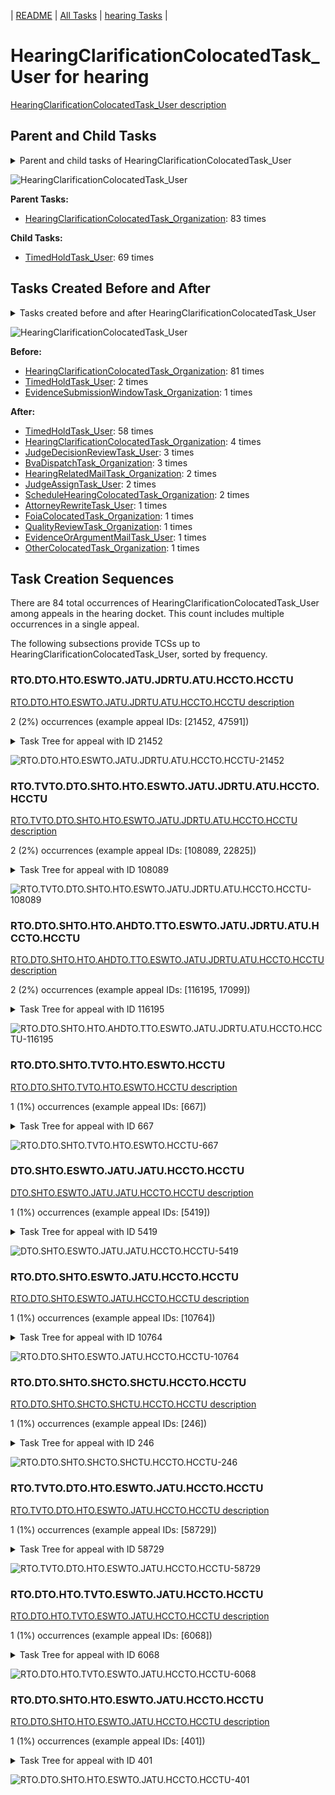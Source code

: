 <!-- DO NOT EDIT THIS FILE.  This file is autogenerated. -->
| [README](../README.md) | [All Tasks](../alltasks.md) | [hearing Tasks](tasklist.md) |

# HearingClarificationColocatedTask_User for hearing

[HearingClarificationColocatedTask_User description](../descr/HearingClarificationColocatedTask_User.md)

## Parent and Child Tasks

<details><summary markdown='span'>Parent and child tasks of HearingClarificationColocatedTask_User
</summary>

```
digraph G {
rankdir=LR;
node [shape=box]
"HearingClarificationColocatedTask_User" -> "TimedHoldTask_User" [label=69]
"HearingClarificationColocatedTask_Organization" -> "HearingClarificationColocatedTask_User" [label=83]
}
```
</details>

![HearingClarificationColocatedTask_User](dot/HearingClarificationColocatedTask_User-parentchild.dot.png)

**Parent Tasks:**

   * [HearingClarificationColocatedTask_Organization](HearingClarificationColocatedTask_Organization.md): 83 times

**Child Tasks:**

   * [TimedHoldTask_User](TimedHoldTask_User.md): 69 times

## Tasks Created Before and After

<details><summary markdown='span'>Tasks created before and after HearingClarificationColocatedTask_User</summary>

```
digraph G {
rankdir=LR;

"HearingClarificationColocatedTask_User" -> "TimedHoldTask_User" [label=58]
"HearingClarificationColocatedTask_User" -> "HearingClarificationColocatedTask_Organization" [label=4]
"HearingClarificationColocatedTask_User" -> "JudgeDecisionReviewTask_User" [label=3]
"HearingClarificationColocatedTask_User" -> "BvaDispatchTask_Organization" [label=3]
"HearingClarificationColocatedTask_User" -> "ScheduleHearingColocatedTask_Organization" [label=2]
"HearingClarificationColocatedTask_User" -> "JudgeAssignTask_User" [label=2]
"HearingClarificationColocatedTask_User" -> "HearingRelatedMailTask_Organization" [label=2]
"HearingClarificationColocatedTask_User" -> "QualityReviewTask_Organization" [label=1]
"HearingClarificationColocatedTask_User" -> "OtherColocatedTask_Organization" [label=1]
"HearingClarificationColocatedTask_User" -> "FoiaColocatedTask_Organization" [label=1]
"HearingClarificationColocatedTask_User" -> "EvidenceOrArgumentMailTask_User" [label=1]
"HearingClarificationColocatedTask_User" -> "AttorneyRewriteTask_User" [label=1]
"HearingClarificationColocatedTask_Organization" -> "HearingClarificationColocatedTask_User" [label=81]
"TimedHoldTask_User" -> "HearingClarificationColocatedTask_User" [label=2]
"EvidenceSubmissionWindowTask_Organization" -> "HearingClarificationColocatedTask_User" [label=1]
}
```
</details>

![HearingClarificationColocatedTask_User](dot/HearingClarificationColocatedTask_User.dot.png)

**Before:**

   * [HearingClarificationColocatedTask_Organization](HearingClarificationColocatedTask_Organization.md): 81 times
   * [TimedHoldTask_User](TimedHoldTask_User.md): 2 times
   * [EvidenceSubmissionWindowTask_Organization](EvidenceSubmissionWindowTask_Organization.md): 1 times

**After:**

   * [TimedHoldTask_User](TimedHoldTask_User.md): 58 times
   * [HearingClarificationColocatedTask_Organization](HearingClarificationColocatedTask_Organization.md): 4 times
   * [JudgeDecisionReviewTask_User](JudgeDecisionReviewTask_User.md): 3 times
   * [BvaDispatchTask_Organization](BvaDispatchTask_Organization.md): 3 times
   * [HearingRelatedMailTask_Organization](HearingRelatedMailTask_Organization.md): 2 times
   * [JudgeAssignTask_User](JudgeAssignTask_User.md): 2 times
   * [ScheduleHearingColocatedTask_Organization](ScheduleHearingColocatedTask_Organization.md): 2 times
   * [AttorneyRewriteTask_User](AttorneyRewriteTask_User.md): 1 times
   * [FoiaColocatedTask_Organization](FoiaColocatedTask_Organization.md): 1 times
   * [QualityReviewTask_Organization](QualityReviewTask_Organization.md): 1 times
   * [EvidenceOrArgumentMailTask_User](EvidenceOrArgumentMailTask_User.md): 1 times
   * [OtherColocatedTask_Organization](OtherColocatedTask_Organization.md): 1 times

## Task Creation Sequences

There are 84 total occurrences of HearingClarificationColocatedTask_User among appeals in the hearing docket.  This count includes multiple occurrences in a single appeal.

The following subsections provide TCSs up to HearingClarificationColocatedTask_User, sorted by frequency.

### RTO.DTO.HTO.ESWTO.JATU.JDRTU.ATU.HCCTO.HCCTU

[RTO.DTO.HTO.ESWTO.JATU.JDRTU.ATU.HCCTO.HCCTU description](../descr/RTO.DTO.HTO.ESWTO.JATU.JDRTU.ATU.HCCTO.HCCTU.md)

2 (2%) occurrences (example appeal IDs: [21452, 47591])

<details><summary markdown='span'>Task Tree for appeal with ID 21452</summary>

```
@startuml
skinparam {
  ObjectBorderColor #555
  ObjectBorderThickness 0
  ObjectFontStyle bold
  ObjectFontSize 14
  ObjectAttributeFontColor #333
  ObjectAttributeFontSize 12
}
  object 0.RootTask #8dd3c7 {
Organization
}
  object 1.DistributionTask #ffffb3 {
Organization
}
  object 2.HearingTask #fb8072 {
Organization
}
  object 3.ScheduleHearingTask #80b1d3 {
Organization
}
  object 4.EvidenceSubmissionWindowTask #fccde5 {
Organization
}
  object 5.JudgeAssignTask #ccebc5 {
User
}
  object 6.JudgeDecisionReviewTask #d9d9d9 {
User
}
  object 7.AttorneyTask #bc80bd {
User
}
  object 8.HearingClarificationColocatedTask #ccebc5 {
Organization
}
  object 9.HearingClarificationColocatedTask #ccebc5 {
User  <back:white>    </back>
}
0.RootTask -- 1.DistributionTask
1.DistributionTask -- 2.HearingTask
2.HearingTask -- 3.ScheduleHearingTask
2.HearingTask -- 4.EvidenceSubmissionWindowTask
0.RootTask -- 5.JudgeAssignTask
0.RootTask -- 6.JudgeDecisionReviewTask
6.JudgeDecisionReviewTask -- 7.AttorneyTask
7.AttorneyTask -- 8.HearingClarificationColocatedTask
8.HearingClarificationColocatedTask -- 9.HearingClarificationColocatedTask
@enduml
```
</details>

![RTO.DTO.HTO.ESWTO.JATU.JDRTU.ATU.HCCTO.HCCTU-21452](uml/RTO.DTO.HTO.ESWTO.JATU.JDRTU.ATU.HCCTO.HCCTU-21452.png)

### RTO.TVTO.DTO.SHTO.HTO.ESWTO.JATU.JDRTU.ATU.HCCTO.HCCTU

[RTO.TVTO.DTO.SHTO.HTO.ESWTO.JATU.JDRTU.ATU.HCCTO.HCCTU description](../descr/RTO.TVTO.DTO.SHTO.HTO.ESWTO.JATU.JDRTU.ATU.HCCTO.HCCTU.md)

2 (2%) occurrences (example appeal IDs: [108089, 22825])

<details><summary markdown='span'>Task Tree for appeal with ID 108089</summary>

```
@startuml
skinparam {
  ObjectBorderColor #555
  ObjectBorderThickness 0
  ObjectFontStyle bold
  ObjectFontSize 14
  ObjectAttributeFontColor #333
  ObjectAttributeFontSize 12
}
  object 0.RootTask #8dd3c7 {
Organization
}
  object 1.TrackVeteranTask #bebada {
Organization
}
  object 2.DistributionTask #ffffb3 {
Organization
}
  object 3.HearingTask #fb8072 {
Organization
}
  object 4.ScheduleHearingTask #80b1d3 {
Organization
}
  object 5.AssignHearingDispositionTask #8dd3c7 {
Organization
}
  object 6.HearingTask #fb8072 {
Organization
}
  object 7.ScheduleHearingTask #80b1d3 {
Organization
}
  object 8.EvidenceSubmissionWindowTask #fccde5 {
Organization
}
  object 9.JudgeAssignTask #ccebc5 {
User
}
  object 10.OtherMotionMailTask #ffed6f {
Organization
}
  object 11.OtherMotionMailTask #ffed6f {
Organization
}
  object 12.JudgeDecisionReviewTask #d9d9d9 {
User
}
  object 13.AttorneyTask #bc80bd {
User
}
  object 14.OtherMotionMailTask #ffed6f {
User
}
  object 15.HearingClarificationColocatedTask #ccebc5 {
Organization
}
  object 16.HearingClarificationColocatedTask #ccebc5 {
User  <back:white>    </back>
}
  object 17.OtherColocatedTask #80b1d3 {
Organization
}
  object 18.OtherColocatedTask #80b1d3 {
User
}
  object 19.TimedHoldTask #fccde5 {
User
}
  object 20.TimedHoldTask #fccde5 {
User
}
0.RootTask -- 1.TrackVeteranTask
0.RootTask -- 2.DistributionTask
2.DistributionTask -- 3.HearingTask
3.HearingTask -- 4.ScheduleHearingTask
3.HearingTask -- 5.AssignHearingDispositionTask
2.DistributionTask -- 6.HearingTask
6.HearingTask -- 7.ScheduleHearingTask
6.HearingTask -- 8.EvidenceSubmissionWindowTask
0.RootTask -- 9.JudgeAssignTask
0.RootTask -- 10.OtherMotionMailTask
10.OtherMotionMailTask -- 11.OtherMotionMailTask
0.RootTask -- 12.JudgeDecisionReviewTask
12.JudgeDecisionReviewTask -- 13.AttorneyTask
11.OtherMotionMailTask -- 14.OtherMotionMailTask
13.AttorneyTask -- 15.HearingClarificationColocatedTask
15.HearingClarificationColocatedTask -- 16.HearingClarificationColocatedTask
13.AttorneyTask -- 17.OtherColocatedTask
17.OtherColocatedTask -- 18.OtherColocatedTask
18.OtherColocatedTask -- 19.TimedHoldTask
18.OtherColocatedTask -- 20.TimedHoldTask
@enduml
```
</details>

![RTO.TVTO.DTO.SHTO.HTO.ESWTO.JATU.JDRTU.ATU.HCCTO.HCCTU-108089](uml/RTO.TVTO.DTO.SHTO.HTO.ESWTO.JATU.JDRTU.ATU.HCCTO.HCCTU-108089.png)

### RTO.DTO.SHTO.HTO.AHDTO.TTO.ESWTO.JATU.JDRTU.ATU.HCCTO.HCCTU

[RTO.DTO.SHTO.HTO.AHDTO.TTO.ESWTO.JATU.JDRTU.ATU.HCCTO.HCCTU description](../descr/RTO.DTO.SHTO.HTO.AHDTO.TTO.ESWTO.JATU.JDRTU.ATU.HCCTO.HCCTU.md)

2 (2%) occurrences (example appeal IDs: [116195, 17099])

<details><summary markdown='span'>Task Tree for appeal with ID 116195</summary>

```
@startuml
skinparam {
  ObjectBorderColor #555
  ObjectBorderThickness 0
  ObjectFontStyle bold
  ObjectFontSize 14
  ObjectAttributeFontColor #333
  ObjectAttributeFontSize 12
}
  object 0.RootTask #8dd3c7 {
Organization
}
  object 1.DistributionTask #ffffb3 {
Organization
}
  object 2.HearingTask #fb8072 {
Organization
}
  object 3.ScheduleHearingTask #80b1d3 {
Organization
}
  object 4.AssignHearingDispositionTask #8dd3c7 {
Organization
}
  object 5.HearingTask #fb8072 {
Organization
}
  object 6.AssignHearingDispositionTask #8dd3c7 {
Organization
}
  object 7.HearingTask #fb8072 {
Organization
}
  object 8.AssignHearingDispositionTask #8dd3c7 {
Organization
}
  object 9.HearingTask #fb8072 {
Organization
}
  object 10.ScheduleHearingTask #80b1d3 {
Organization
}
  object 11.TranscriptionTask #fb8072 {
Organization
}
  object 12.EvidenceSubmissionWindowTask #fccde5 {
Organization
}
  object 13.JudgeAssignTask #ccebc5 {
User
}
  object 14.JudgeDecisionReviewTask #d9d9d9 {
User
}
  object 15.AttorneyTask #bc80bd {
User
}
  object 16.HearingClarificationColocatedTask #ccebc5 {
Organization
}
  object 17.HearingClarificationColocatedTask #ccebc5 {
User  <back:white>    </back>
}
  object 18.TimedHoldTask #fccde5 {
User
}
0.RootTask -- 1.DistributionTask
1.DistributionTask -- 2.HearingTask
2.HearingTask -- 3.ScheduleHearingTask
2.HearingTask -- 4.AssignHearingDispositionTask
1.DistributionTask -- 5.HearingTask
5.HearingTask -- 6.AssignHearingDispositionTask
1.DistributionTask -- 7.HearingTask
7.HearingTask -- 8.AssignHearingDispositionTask
1.DistributionTask -- 9.HearingTask
9.HearingTask -- 10.ScheduleHearingTask
8.AssignHearingDispositionTask -- 11.TranscriptionTask
8.AssignHearingDispositionTask -- 12.EvidenceSubmissionWindowTask
0.RootTask -- 13.JudgeAssignTask
0.RootTask -- 14.JudgeDecisionReviewTask
14.JudgeDecisionReviewTask -- 15.AttorneyTask
15.AttorneyTask -- 16.HearingClarificationColocatedTask
16.HearingClarificationColocatedTask -- 17.HearingClarificationColocatedTask
17.HearingClarificationColocatedTask -- 18.TimedHoldTask
@enduml
```
</details>

![RTO.DTO.SHTO.HTO.AHDTO.TTO.ESWTO.JATU.JDRTU.ATU.HCCTO.HCCTU-116195](uml/RTO.DTO.SHTO.HTO.AHDTO.TTO.ESWTO.JATU.JDRTU.ATU.HCCTO.HCCTU-116195.png)

### RTO.DTO.SHTO.TVTO.HTO.ESWTO.HCCTU

[RTO.DTO.SHTO.TVTO.HTO.ESWTO.HCCTU description](../descr/RTO.DTO.SHTO.TVTO.HTO.ESWTO.HCCTU.md)

1 (1%) occurrences (example appeal IDs: [667])

<details><summary markdown='span'>Task Tree for appeal with ID 667</summary>

```
@startuml
skinparam {
  ObjectBorderColor #555
  ObjectBorderThickness 0
  ObjectFontStyle bold
  ObjectFontSize 14
  ObjectAttributeFontColor #333
  ObjectAttributeFontSize 12
}
  object 0.RootTask #8dd3c7 {
Organization
}
  object 1.InformalHearingPresentationTask #fdb462 {
Organization
}
  object 2.DistributionTask #ffffb3 {
Organization
}
  object 3.HearingTask #fb8072 {
Organization
}
  object 4.ScheduleHearingTask #80b1d3 {
Organization
}
  object 5.TrackVeteranTask #bebada {
Organization
}
  object 6.AssignHearingDispositionTask #8dd3c7 {
Organization
}
  object 7.HearingTask #fb8072 {
Organization
}
  object 8.ScheduleHearingTask #80b1d3 {
Organization
}
  object 9.EvidenceSubmissionWindowTask #fccde5 {
Organization
}
  object 10.JudgeAssignTask #ccebc5 {
User
}
  object 11.HearingClarificationColocatedTask #ccebc5 {
Organization
}
  object 12.HearingClarificationColocatedTask #ccebc5 {
User  <back:white>    </back>
}
  object 13.JudgeDecisionReviewTask #d9d9d9 {
User
}
  object 14.AttorneyTask #bc80bd {
User
}
  object 15.BvaDispatchTask #b3de69 {
Organization
}
  object 16.BvaDispatchTask #b3de69 {
User
}
  object 17.EvidenceOrArgumentMailTask #ffffb3 {
Organization
}
  object 18.EvidenceOrArgumentMailTask #ffffb3 {
Organization
}
  object 19.EvidenceOrArgumentMailTask #ffffb3 {
User
}
  object 20.EvidenceOrArgumentMailTask #ffffb3 {
User
}
2.DistributionTask -- 1.InformalHearingPresentationTask
0.RootTask -- 2.DistributionTask
2.DistributionTask -- 3.HearingTask
3.HearingTask -- 4.ScheduleHearingTask
0.RootTask -- 5.TrackVeteranTask
3.HearingTask -- 6.AssignHearingDispositionTask
2.DistributionTask -- 7.HearingTask
7.HearingTask -- 8.ScheduleHearingTask
7.HearingTask -- 9.EvidenceSubmissionWindowTask
0.RootTask -- 10.JudgeAssignTask
10.JudgeAssignTask -- 11.HearingClarificationColocatedTask
11.HearingClarificationColocatedTask -- 12.HearingClarificationColocatedTask
0.RootTask -- 13.JudgeDecisionReviewTask
13.JudgeDecisionReviewTask -- 14.AttorneyTask
0.RootTask -- 15.BvaDispatchTask
15.BvaDispatchTask -- 16.BvaDispatchTask
0.RootTask -- 17.EvidenceOrArgumentMailTask
17.EvidenceOrArgumentMailTask -- 18.EvidenceOrArgumentMailTask
18.EvidenceOrArgumentMailTask -- 19.EvidenceOrArgumentMailTask
18.EvidenceOrArgumentMailTask -- 20.EvidenceOrArgumentMailTask
@enduml
```
</details>

![RTO.DTO.SHTO.TVTO.HTO.ESWTO.HCCTU-667](uml/RTO.DTO.SHTO.TVTO.HTO.ESWTO.HCCTU-667.png)

### DTO.SHTO.ESWTO.JATU.JATU.HCCTO.HCCTU

[DTO.SHTO.ESWTO.JATU.JATU.HCCTO.HCCTU description](../descr/DTO.SHTO.ESWTO.JATU.JATU.HCCTO.HCCTU.md)

1 (1%) occurrences (example appeal IDs: [5419])

<details><summary markdown='span'>Task Tree for appeal with ID 5419</summary>

```
@startuml
skinparam {
  ObjectBorderColor #555
  ObjectBorderThickness 0
  ObjectFontStyle bold
  ObjectFontSize 14
  ObjectAttributeFontColor #333
  ObjectAttributeFontSize 12
}
  object 0.RootTask #8dd3c7 {
Organization
}
  object 1.TrackVeteranTask #bebada {
Organization
}
  object 2.DistributionTask #ffffb3 {
Organization
}
  object 3.HearingTask #fb8072 {
Organization
}
  object 4.ScheduleHearingTask #80b1d3 {
Organization
}
  object 5.AssignHearingDispositionTask #8dd3c7 {
Organization
}
  object 6.EvidenceSubmissionWindowTask #fccde5 {
Organization
}
  object 7.JudgeAssignTask #ccebc5 {
User
}
  object 8.JudgeDecisionReviewTask #d9d9d9 {
User
}
  object 9.AttorneyTask #bc80bd {
User
}
  object 10.JudgeAssignTask #ccebc5 {
User
}
  object 11.HearingClarificationColocatedTask #ccebc5 {
Organization
}
  object 12.HearingClarificationColocatedTask #ccebc5 {
User  <back:white>    </back>
}
  object 13.TimedHoldTask #fccde5 {
User
}
  object 14.JudgeDecisionReviewTask #d9d9d9 {
User
}
  object 15.AttorneyTask #bc80bd {
User
}
0.RootTask -- 1.TrackVeteranTask
0.RootTask -- 2.DistributionTask
2.DistributionTask -- 3.HearingTask
3.HearingTask -- 4.ScheduleHearingTask
3.HearingTask -- 5.AssignHearingDispositionTask
2.DistributionTask -- 6.EvidenceSubmissionWindowTask
0.RootTask -- 7.JudgeAssignTask
0.RootTask -- 8.JudgeDecisionReviewTask
8.JudgeDecisionReviewTask -- 9.AttorneyTask
0.RootTask -- 10.JudgeAssignTask
10.JudgeAssignTask -- 11.HearingClarificationColocatedTask
11.HearingClarificationColocatedTask -- 12.HearingClarificationColocatedTask
12.HearingClarificationColocatedTask -- 13.TimedHoldTask
0.RootTask -- 14.JudgeDecisionReviewTask
14.JudgeDecisionReviewTask -- 15.AttorneyTask
@enduml
```
</details>

![DTO.SHTO.ESWTO.JATU.JATU.HCCTO.HCCTU-5419](uml/DTO.SHTO.ESWTO.JATU.JATU.HCCTO.HCCTU-5419.png)

### RTO.DTO.SHTO.ESWTO.JATU.HCCTO.HCCTU

[RTO.DTO.SHTO.ESWTO.JATU.HCCTO.HCCTU description](../descr/RTO.DTO.SHTO.ESWTO.JATU.HCCTO.HCCTU.md)

1 (1%) occurrences (example appeal IDs: [10764])

<details><summary markdown='span'>Task Tree for appeal with ID 10764</summary>

```
@startuml
skinparam {
  ObjectBorderColor #555
  ObjectBorderThickness 0
  ObjectFontStyle bold
  ObjectFontSize 14
  ObjectAttributeFontColor #333
  ObjectAttributeFontSize 12
}
  object 0.RootTask #8dd3c7 {
Organization
}
  object 1.TrackVeteranTask #bebada {
Organization
}
  object 2.DistributionTask #ffffb3 {
Organization
}
  object 3.HearingTask #fb8072 {
Organization
}
  object 4.ScheduleHearingTask #80b1d3 {
Organization
}
  object 5.AssignHearingDispositionTask #8dd3c7 {
Organization
}
  object 6.EvidenceSubmissionWindowTask #fccde5 {
Organization
}
  object 7.JudgeAssignTask #ccebc5 {
User
}
  object 8.JudgeDecisionReviewTask #d9d9d9 {
User
}
  object 9.AttorneyTask #bc80bd {
User
}
  object 10.HearingClarificationColocatedTask #ccebc5 {
Organization
}
  object 11.HearingClarificationColocatedTask #ccebc5 {
User  <back:white>    </back>
}
  object 12.TimedHoldTask #fccde5 {
User
}
  object 13.ScheduleHearingColocatedTask #ccebc5 {
Organization
}
  object 14.TimedHoldTask #fccde5 {
Organization
}
  object 15.HearingTask #fb8072 {
Organization
}
  object 16.ScheduleHearingTask #80b1d3 {
Organization
}
  object 17.ScheduleHearingColocatedTask #ccebc5 {
Organization
}
  object 18.HearingTask #fb8072 {
Organization
}
  object 19.ScheduleHearingTask #80b1d3 {
Organization
}
  object 20.DistributionTask #ffffb3 {
Organization
}
  object 21.DistributionTask #ffffb3 {
Organization
}
  object 22.HearingAdminActionVerifyAddressTask #ffed6f {
Organization
}
  object 23.AssignHearingDispositionTask #8dd3c7 {
Organization
}
  object 24.TrackVeteranTask #bebada {
Organization
}
  object 25.TrackVeteranTask #bebada {
Organization
}
0.RootTask -- 1.TrackVeteranTask
0.RootTask -- 2.DistributionTask
2.DistributionTask -- 3.HearingTask
3.HearingTask -- 4.ScheduleHearingTask
3.HearingTask -- 5.AssignHearingDispositionTask
2.DistributionTask -- 6.EvidenceSubmissionWindowTask
0.RootTask -- 7.JudgeAssignTask
0.RootTask -- 8.JudgeDecisionReviewTask
8.JudgeDecisionReviewTask -- 9.AttorneyTask
9.AttorneyTask -- 10.HearingClarificationColocatedTask
10.HearingClarificationColocatedTask -- 11.HearingClarificationColocatedTask
11.HearingClarificationColocatedTask -- 12.TimedHoldTask
9.AttorneyTask -- 13.ScheduleHearingColocatedTask
13.ScheduleHearingColocatedTask -- 14.TimedHoldTask
20.DistributionTask -- 15.HearingTask
15.HearingTask -- 16.ScheduleHearingTask
9.AttorneyTask -- 17.ScheduleHearingColocatedTask
21.DistributionTask -- 18.HearingTask
18.HearingTask -- 19.ScheduleHearingTask
0.RootTask -- 20.DistributionTask
0.RootTask -- 21.DistributionTask
16.ScheduleHearingTask -- 22.HearingAdminActionVerifyAddressTask
15.HearingTask -- 23.AssignHearingDispositionTask
0.RootTask -- 24.TrackVeteranTask
0.RootTask -- 25.TrackVeteranTask
@enduml
```
</details>

![RTO.DTO.SHTO.ESWTO.JATU.HCCTO.HCCTU-10764](uml/RTO.DTO.SHTO.ESWTO.JATU.HCCTO.HCCTU-10764.png)

### RTO.DTO.SHTO.SHCTO.SHCTU.HCCTO.HCCTU

[RTO.DTO.SHTO.SHCTO.SHCTU.HCCTO.HCCTU description](../descr/RTO.DTO.SHTO.SHCTO.SHCTU.HCCTO.HCCTU.md)

1 (1%) occurrences (example appeal IDs: [246])

<details><summary markdown='span'>Task Tree for appeal with ID 246</summary>

```
@startuml
skinparam {
  ObjectBorderColor #555
  ObjectBorderThickness 0
  ObjectFontStyle bold
  ObjectFontSize 14
  ObjectAttributeFontColor #333
  ObjectAttributeFontSize 12
}
  object 0.RootTask #8dd3c7 {
Organization
}
  object 1.DistributionTask #ffffb3 {
Organization
}
  object 2.HearingTask #fb8072 {
Organization
}
  object 3.ScheduleHearingTask #80b1d3 {
Organization
}
  object 4.AssignHearingDispositionTask #8dd3c7 {
Organization
}
  object 5.JudgeAssignTask #ccebc5 {
User
}
  object 6.AttorneyTask #bc80bd {
User
}
  object 7.ScheduleHearingColocatedTask #ccebc5 {
Organization
}
  object 8.ScheduleHearingColocatedTask #ccebc5 {
User
}
  object 9.ScheduleHearingColocatedTask #ccebc5 {
Organization
}
  object 10.ScheduleHearingColocatedTask #ccebc5 {
User
}
  object 11.HearingClarificationColocatedTask #ccebc5 {
Organization
}
  object 12.HearingClarificationColocatedTask #ccebc5 {
User  <back:white>    </back>
}
  object 13.TimedHoldTask #fccde5 {
User
}
  object 14.TimedHoldTask #fccde5 {
User
}
  object 15.ScheduleHearingColocatedTask #ccebc5 {
Organization
}
  object 16.HearingTask #fb8072 {
Organization
}
  object 17.ScheduleHearingTask #80b1d3 {
Organization
}
  object 18.ScheduleHearingColocatedTask #ccebc5 {
Organization
}
  object 19.HearingTask #fb8072 {
Organization
}
  object 20.ScheduleHearingTask #80b1d3 {
Organization
}
  object 21.AssignHearingDispositionTask #8dd3c7 {
Organization
}
  object 22.EvidenceSubmissionWindowTask #fccde5 {
Organization
}
  object 23.ScheduleHearingColocatedTask #ccebc5 {
Organization
}
  object 24.HearingTask #fb8072 {
Organization
}
  object 25.ScheduleHearingTask #80b1d3 {
Organization
}
  object 26.DistributionTask #ffffb3 {
Organization
}
  object 27.DistributionTask #ffffb3 {
Organization
}
  object 28.DistributionTask #ffffb3 {
Organization
}
  object 29.TranscriptionTask #fb8072 {
Organization
}
  object 30.EvidenceSubmissionWindowTask #fccde5 {
Organization
}
  object 31.EvidenceSubmissionWindowTask #fccde5 {
User
}
  object 32.JudgeAssignTask #ccebc5 {
User
}
  object 33.JudgeDecisionReviewTask #d9d9d9 {
User
}
  object 34.AttorneyTask #bc80bd {
User
}
  object 35.BvaDispatchTask #b3de69 {
Organization
}
  object 36.BvaDispatchTask #b3de69 {
User
}
  object 37.JudgeDispatchReturnTask #ffffb3 {
User
}
0.RootTask -- 1.DistributionTask
1.DistributionTask -- 2.HearingTask
2.HearingTask -- 3.ScheduleHearingTask
2.HearingTask -- 4.AssignHearingDispositionTask
0.RootTask -- 5.JudgeAssignTask
5.JudgeAssignTask -- 6.AttorneyTask
6.AttorneyTask -- 7.ScheduleHearingColocatedTask
7.ScheduleHearingColocatedTask -- 8.ScheduleHearingColocatedTask
6.AttorneyTask -- 9.ScheduleHearingColocatedTask
9.ScheduleHearingColocatedTask -- 10.ScheduleHearingColocatedTask
6.AttorneyTask -- 11.HearingClarificationColocatedTask
11.HearingClarificationColocatedTask -- 12.HearingClarificationColocatedTask
12.HearingClarificationColocatedTask -- 13.TimedHoldTask
12.HearingClarificationColocatedTask -- 14.TimedHoldTask
6.AttorneyTask -- 15.ScheduleHearingColocatedTask
27.DistributionTask -- 16.HearingTask
16.HearingTask -- 17.ScheduleHearingTask
6.AttorneyTask -- 18.ScheduleHearingColocatedTask
28.DistributionTask -- 19.HearingTask
19.HearingTask -- 20.ScheduleHearingTask
16.HearingTask -- 21.AssignHearingDispositionTask
19.HearingTask -- 22.EvidenceSubmissionWindowTask
6.AttorneyTask -- 23.ScheduleHearingColocatedTask
26.DistributionTask -- 24.HearingTask
24.HearingTask -- 25.ScheduleHearingTask
0.RootTask -- 26.DistributionTask
0.RootTask -- 27.DistributionTask
0.RootTask -- 28.DistributionTask
21.AssignHearingDispositionTask -- 29.TranscriptionTask
21.AssignHearingDispositionTask -- 30.EvidenceSubmissionWindowTask
30.EvidenceSubmissionWindowTask -- 31.EvidenceSubmissionWindowTask
0.RootTask -- 32.JudgeAssignTask
0.RootTask -- 33.JudgeDecisionReviewTask
33.JudgeDecisionReviewTask -- 34.AttorneyTask
0.RootTask -- 35.BvaDispatchTask
35.BvaDispatchTask -- 36.BvaDispatchTask
36.BvaDispatchTask -- 37.JudgeDispatchReturnTask
@enduml
```
</details>

![RTO.DTO.SHTO.SHCTO.SHCTU.HCCTO.HCCTU-246](uml/RTO.DTO.SHTO.SHCTO.SHCTU.HCCTO.HCCTU-246.png)

### RTO.TVTO.DTO.HTO.ESWTO.JATU.HCCTO.HCCTU

[RTO.TVTO.DTO.HTO.ESWTO.JATU.HCCTO.HCCTU description](../descr/RTO.TVTO.DTO.HTO.ESWTO.JATU.HCCTO.HCCTU.md)

1 (1%) occurrences (example appeal IDs: [58729])

<details><summary markdown='span'>Task Tree for appeal with ID 58729</summary>

```
@startuml
skinparam {
  ObjectBorderColor #555
  ObjectBorderThickness 0
  ObjectFontStyle bold
  ObjectFontSize 14
  ObjectAttributeFontColor #333
  ObjectAttributeFontSize 12
}
  object 0.RootTask #8dd3c7 {
Organization
}
  object 1.TrackVeteranTask #bebada {
Organization
}
  object 2.DistributionTask #ffffb3 {
Organization
}
  object 3.HearingTask #fb8072 {
Organization
}
  object 4.ScheduleHearingTask #80b1d3 {
Organization
}
  object 5.EvidenceSubmissionWindowTask #fccde5 {
Organization
}
  object 6.JudgeAssignTask #ccebc5 {
User
}
  object 7.JudgeDecisionReviewTask #d9d9d9 {
User
}
  object 8.AttorneyTask #bc80bd {
User
}
  object 9.HearingClarificationColocatedTask #ccebc5 {
Organization
}
  object 10.HearingClarificationColocatedTask #ccebc5 {
User  <back:white>    </back>
}
  object 11.HearingClarificationColocatedTask #ccebc5 {
User  <back:white>    </back>
}
  object 12.TimedHoldTask #fccde5 {
User
}
  object 13.HearingClarificationColocatedTask #ccebc5 {
Organization
}
  object 14.HearingClarificationColocatedTask #ccebc5 {
User  <back:white>    </back>
}
  object 15.TimedHoldTask #fccde5 {
User
}
  object 16.ScheduleHearingColocatedTask #ccebc5 {
Organization
}
  object 17.DistributionTask #ffffb3 {
Organization
}
  object 18.HearingTask #fb8072 {
Organization
}
  object 19.ScheduleHearingTask #80b1d3 {
Organization
}
  object 20.EvidenceSubmissionWindowTask #fccde5 {
Organization
}
  object 21.JudgeAssignTask #ccebc5 {
User
}
  object 22.JudgeDecisionReviewTask #d9d9d9 {
User
}
  object 23.AttorneyTask #bc80bd {
User
}
  object 24.BvaDispatchTask #b3de69 {
Organization
}
  object 25.BvaDispatchTask #b3de69 {
User
}
  object 26.EvidenceOrArgumentMailTask #ffffb3 {
Organization
}
  object 27.EvidenceOrArgumentMailTask #ffffb3 {
Organization
}
  object 28.EvidenceOrArgumentMailTask #ffffb3 {
User
}
  object 29.EvidenceOrArgumentMailTask #ffffb3 {
Organization
}
  object 30.EvidenceOrArgumentMailTask #ffffb3 {
Organization
}
  object 31.EvidenceOrArgumentMailTask #ffffb3 {
User
}
  object 32.EvidenceOrArgumentMailTask #ffffb3 {
User
}
  object 33.EvidenceOrArgumentMailTask #ffffb3 {
User
}
0.RootTask -- 1.TrackVeteranTask
0.RootTask -- 2.DistributionTask
2.DistributionTask -- 3.HearingTask
3.HearingTask -- 4.ScheduleHearingTask
3.HearingTask -- 5.EvidenceSubmissionWindowTask
0.RootTask -- 6.JudgeAssignTask
0.RootTask -- 7.JudgeDecisionReviewTask
7.JudgeDecisionReviewTask -- 8.AttorneyTask
8.AttorneyTask -- 9.HearingClarificationColocatedTask
9.HearingClarificationColocatedTask -- 10.HearingClarificationColocatedTask
9.HearingClarificationColocatedTask -- 11.HearingClarificationColocatedTask
11.HearingClarificationColocatedTask -- 12.TimedHoldTask
8.AttorneyTask -- 13.HearingClarificationColocatedTask
13.HearingClarificationColocatedTask -- 14.HearingClarificationColocatedTask
14.HearingClarificationColocatedTask -- 15.TimedHoldTask
8.AttorneyTask -- 16.ScheduleHearingColocatedTask
0.RootTask -- 17.DistributionTask
17.DistributionTask -- 18.HearingTask
18.HearingTask -- 19.ScheduleHearingTask
18.HearingTask -- 20.EvidenceSubmissionWindowTask
0.RootTask -- 21.JudgeAssignTask
0.RootTask -- 22.JudgeDecisionReviewTask
22.JudgeDecisionReviewTask -- 23.AttorneyTask
0.RootTask -- 24.BvaDispatchTask
24.BvaDispatchTask -- 25.BvaDispatchTask
0.RootTask -- 26.EvidenceOrArgumentMailTask
26.EvidenceOrArgumentMailTask -- 27.EvidenceOrArgumentMailTask
27.EvidenceOrArgumentMailTask -- 28.EvidenceOrArgumentMailTask
0.RootTask -- 29.EvidenceOrArgumentMailTask
29.EvidenceOrArgumentMailTask -- 30.EvidenceOrArgumentMailTask
30.EvidenceOrArgumentMailTask -- 31.EvidenceOrArgumentMailTask
30.EvidenceOrArgumentMailTask -- 32.EvidenceOrArgumentMailTask
27.EvidenceOrArgumentMailTask -- 33.EvidenceOrArgumentMailTask
@enduml
```
</details>

![RTO.TVTO.DTO.HTO.ESWTO.JATU.HCCTO.HCCTU-58729](uml/RTO.TVTO.DTO.HTO.ESWTO.JATU.HCCTO.HCCTU-58729.png)

### RTO.DTO.HTO.TVTO.ESWTO.JATU.HCCTO.HCCTU

[RTO.DTO.HTO.TVTO.ESWTO.JATU.HCCTO.HCCTU description](../descr/RTO.DTO.HTO.TVTO.ESWTO.JATU.HCCTO.HCCTU.md)

1 (1%) occurrences (example appeal IDs: [6068])

<details><summary markdown='span'>Task Tree for appeal with ID 6068</summary>

```
@startuml
skinparam {
  ObjectBorderColor #555
  ObjectBorderThickness 0
  ObjectFontStyle bold
  ObjectFontSize 14
  ObjectAttributeFontColor #333
  ObjectAttributeFontSize 12
}
  object 0.RootTask #8dd3c7 {
Organization
}
  object 1.TrackVeteranTask #bebada {
Organization
}
  object 2.DistributionTask #ffffb3 {
Organization
}
  object 3.HearingTask #fb8072 {
Organization
}
  object 4.ScheduleHearingTask #80b1d3 {
Organization
}
  object 5.TrackVeteranTask #bebada {
Organization
}
  object 6.HearingAdminActionVerifyAddressTask #ffed6f {
Organization
}
  object 7.EvidenceSubmissionWindowTask #fccde5 {
Organization
}
  object 8.JudgeAssignTask #ccebc5 {
User
}
  object 9.JudgeDecisionReviewTask #d9d9d9 {
User
}
  object 10.AttorneyTask #bc80bd {
User
}
  object 11.HearingClarificationColocatedTask #ccebc5 {
Organization
}
  object 12.HearingClarificationColocatedTask #ccebc5 {
User  <back:white>    </back>
}
  object 13.TimedHoldTask #fccde5 {
User
}
  object 14.ScheduleHearingColocatedTask #ccebc5 {
Organization
}
  object 15.DistributionTask #ffffb3 {
Organization
}
  object 16.HearingTask #fb8072 {
Organization
}
  object 17.ScheduleHearingTask #80b1d3 {
Organization
}
0.RootTask -- 1.TrackVeteranTask
0.RootTask -- 2.DistributionTask
2.DistributionTask -- 3.HearingTask
3.HearingTask -- 4.ScheduleHearingTask
0.RootTask -- 5.TrackVeteranTask
4.ScheduleHearingTask -- 6.HearingAdminActionVerifyAddressTask
3.HearingTask -- 7.EvidenceSubmissionWindowTask
0.RootTask -- 8.JudgeAssignTask
0.RootTask -- 9.JudgeDecisionReviewTask
9.JudgeDecisionReviewTask -- 10.AttorneyTask
10.AttorneyTask -- 11.HearingClarificationColocatedTask
11.HearingClarificationColocatedTask -- 12.HearingClarificationColocatedTask
12.HearingClarificationColocatedTask -- 13.TimedHoldTask
10.AttorneyTask -- 14.ScheduleHearingColocatedTask
0.RootTask -- 15.DistributionTask
15.DistributionTask -- 16.HearingTask
16.HearingTask -- 17.ScheduleHearingTask
@enduml
```
</details>

![RTO.DTO.HTO.TVTO.ESWTO.JATU.HCCTO.HCCTU-6068](uml/RTO.DTO.HTO.TVTO.ESWTO.JATU.HCCTO.HCCTU-6068.png)

### RTO.DTO.SHTO.HTO.ESWTO.JATU.HCCTO.HCCTU

[RTO.DTO.SHTO.HTO.ESWTO.JATU.HCCTO.HCCTU description](../descr/RTO.DTO.SHTO.HTO.ESWTO.JATU.HCCTO.HCCTU.md)

1 (1%) occurrences (example appeal IDs: [401])

<details><summary markdown='span'>Task Tree for appeal with ID 401</summary>

```
@startuml
skinparam {
  ObjectBorderColor #555
  ObjectBorderThickness 0
  ObjectFontStyle bold
  ObjectFontSize 14
  ObjectAttributeFontColor #333
  ObjectAttributeFontSize 12
}
  object 0.RootTask #8dd3c7 {
Organization
}
  object 1.DistributionTask #ffffb3 {
Organization
}
  object 2.HearingTask #fb8072 {
Organization
}
  object 3.ScheduleHearingTask #80b1d3 {
Organization
}
  object 4.TrackVeteranTask #bebada {
Organization
}
  object 5.TrackVeteranTask #bebada {
Organization
}
  object 6.TrackVeteranTask #bebada {
Organization
}
  object 7.TrackVeteranTask #bebada {
Organization
}
  object 8.HearingAdminActionVerifyAddressTask #ffed6f {
Organization
}
  object 9.AssignHearingDispositionTask #8dd3c7 {
Organization
}
  object 10.HearingTask #fb8072 {
Organization
}
  object 11.ScheduleHearingTask #80b1d3 {
Organization
}
  object 12.EvidenceSubmissionWindowTask #fccde5 {
Organization
}
  object 13.JudgeAssignTask #ccebc5 {
User
}
  object 14.HearingClarificationColocatedTask #ccebc5 {
Organization
}
  object 15.HearingClarificationColocatedTask #ccebc5 {
User  <back:white>    </back>
}
  object 16.TimedHoldTask #fccde5 {
User
}
  object 17.JudgeDecisionReviewTask #d9d9d9 {
User
}
  object 18.AttorneyTask #bc80bd {
User
}
  object 19.HearingClarificationColocatedTask #ccebc5 {
Organization
}
  object 20.HearingClarificationColocatedTask #ccebc5 {
User  <back:white>    </back>
}
  object 21.HearingClarificationColocatedTask #ccebc5 {
Organization
}
  object 22.HearingClarificationColocatedTask #ccebc5 {
User  <back:white>    </back>
}
  object 23.TimedHoldTask #fccde5 {
User
}
  object 24.TrackVeteranTask #bebada {
Organization
}
  object 25.QualityReviewTask #fdb462 {
Organization
}
  object 26.QualityReviewTask #fdb462 {
User
}
  object 27.JudgeQualityReviewTask #bc80bd {
User
}
  object 28.ScheduleHearingColocatedTask #ccebc5 {
Organization
}
  object 29.DistributionTask #ffffb3 {
Organization
}
  object 30.HearingTask #fb8072 {
Organization
}
  object 31.ScheduleHearingTask #80b1d3 {
Organization
}
  object 32.BvaDispatchTask #b3de69 {
Organization
}
  object 33.BvaDispatchTask #b3de69 {
User
}
0.RootTask -- 1.DistributionTask
1.DistributionTask -- 2.HearingTask
2.HearingTask -- 3.ScheduleHearingTask
0.RootTask -- 4.TrackVeteranTask
0.RootTask -- 5.TrackVeteranTask
0.RootTask -- 6.TrackVeteranTask
0.RootTask -- 7.TrackVeteranTask
3.ScheduleHearingTask -- 8.HearingAdminActionVerifyAddressTask
2.HearingTask -- 9.AssignHearingDispositionTask
1.DistributionTask -- 10.HearingTask
10.HearingTask -- 11.ScheduleHearingTask
10.HearingTask -- 12.EvidenceSubmissionWindowTask
0.RootTask -- 13.JudgeAssignTask
13.JudgeAssignTask -- 14.HearingClarificationColocatedTask
14.HearingClarificationColocatedTask -- 15.HearingClarificationColocatedTask
15.HearingClarificationColocatedTask -- 16.TimedHoldTask
0.RootTask -- 17.JudgeDecisionReviewTask
17.JudgeDecisionReviewTask -- 18.AttorneyTask
18.AttorneyTask -- 19.HearingClarificationColocatedTask
19.HearingClarificationColocatedTask -- 20.HearingClarificationColocatedTask
18.AttorneyTask -- 21.HearingClarificationColocatedTask
21.HearingClarificationColocatedTask -- 22.HearingClarificationColocatedTask
22.HearingClarificationColocatedTask -- 23.TimedHoldTask
0.RootTask -- 24.TrackVeteranTask
0.RootTask -- 25.QualityReviewTask
25.QualityReviewTask -- 26.QualityReviewTask
26.QualityReviewTask -- 27.JudgeQualityReviewTask
27.JudgeQualityReviewTask -- 28.ScheduleHearingColocatedTask
0.RootTask -- 29.DistributionTask
29.DistributionTask -- 30.HearingTask
30.HearingTask -- 31.ScheduleHearingTask
0.RootTask -- 32.BvaDispatchTask
32.BvaDispatchTask -- 33.BvaDispatchTask
@enduml
```
</details>

![RTO.DTO.SHTO.HTO.ESWTO.JATU.HCCTO.HCCTU-401](uml/RTO.DTO.SHTO.HTO.ESWTO.JATU.HCCTO.HCCTU-401.png)

